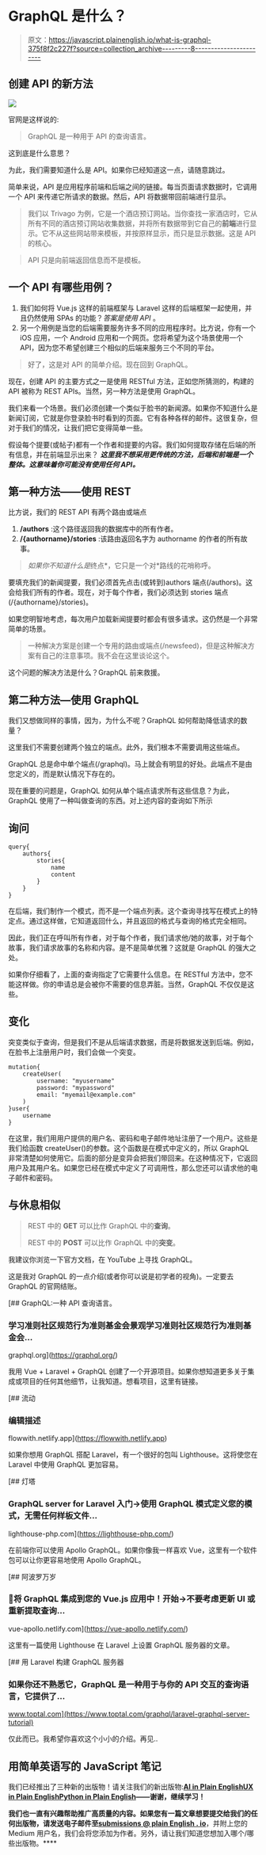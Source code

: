 # GraphQL 是什么？

> 原文：<https://javascript.plainenglish.io/what-is-graphql-375f8f2c227f?source=collection_archive---------8----------------------->

## 创建 API 的新方法

![](img/a2eb01857e6251801eb95ae58bc326e4.png)

官网是这样说的:

> GraphQL 是一种用于 API 的查询语言。

这到底是什么意思？

为此，我们需要知道什么是 API。如果你已经知道这一点，请随意跳过。

简单来说，API 是应用程序前端和后端之间的链接。每当页面请求数据时，它调用一个 API 来传递它所请求的数据。然后，API 将数据带回前端进行显示。

> 我们以 Trivago 为例，它是一个酒店预订网站。当你查找一家酒店时，它从所有不同的酒店预订网站收集数据，并将所有数据带到它自己的**前端**进行显示。它不从这些网站带来模板，并按原样显示，而只是显示数据。这是 API 的核心。

> API 只是向前端返回信息而不是模板。

## **一个 API 有哪些用例？**

1.  我们如何将 Vue.js 这样的前端框架与 Laravel 这样的后端框架一起使用，并且仍然使用 SPAs 的功能？*答案是使用 API* 。
2.  另一个用例是当您的后端需要服务许多不同的应用程序时。比方说，你有一个 iOS 应用，一个 Android 应用和一个网页。您将希望为这个场景使用一个 API，因为您不希望创建三个相似的后端来服务三个不同的平台。

> 好了，这是对 API 的简单介绍。现在回到 GraphQL。

现在，创建 API 的主要方式之一是使用 RESTful 方法，正如您所猜测的，构建的 API 被称为 REST APIs。当然，另一种方法是使用 GraphQL。

我们来看一个场景。我们必须创建一个类似于脸书的新闻源。如果你不知道什么是新闻订阅，它就是你登录脸书时看到的页面。它有各种各样的邮件。这很复杂，但对于我们的情况，让我们把它变得简单一些。

假设每个提要(或帖子)都有一个作者和提要的内容。我们如何提取存储在后端的所有信息，并在前端显示出来？ ***这里我不想采用更传统的方法，后端和前端是一个整体。这意味着你可能没有使用任何 API。***

## **第一种方法——使用 REST**

比方说，我们的 REST API 有两个路由或端点

1.  **/authors** :这个路径返回我的数据库中的所有作者。
2.  **/{authorname}/stories** :该路由返回名字为 authorname 的作者的所有故事。

> *如果你不知道什么是*终点*，它只是一个对*路线的花哨称呼。

要填充我们的新闻提要，我们必须首先点击(或转到)authors 端点(/authors)。这会给我们所有的作者。现在，对于每个作者，我们必须达到 stories 端点(/{authorname}/stories)。

如果您明智地考虑，每次用户加载新闻提要时都会有很多请求。这仍然是一个非常简单的场景。

> 一种解决方案是创建一个专用的路由或端点(/newsfeed)，但是这种解决方案有自己的注意事项。我不会在这里谈论这个。

这个问题的解决方法是什么？GraphQL 前来救援。

## 第二种方法—使用 GraphQL

我们又想做同样的事情，因为，为什么不呢？GraphQL 如何帮助降低请求的数量？

这里我们不需要创建两个独立的端点。此外，我们根本不需要调用这些端点。

GraphQL 总是命中单个端点(/graphql)。马上就会有明显的好处。此端点不是由您定义的，而是默认情况下存在的。

现在重要的问题是，GraphQL 如何从单个端点请求所有这些信息？为此，GraphQL 使用了一种叫做查询的东西。对上述内容的查询如下所示

## 询问

```
query{
    authors{
        stories{
            name 
            content
        }
    }
}
```

在后端，我们制作一个模式，而不是一个端点列表。这个查询寻找写在模式上的特定点。通过这样做，它知道返回什么，并且返回的格式与查询的格式完全相同。

因此，我们正在呼叫所有作者，对于每个作者，我们请求他/她的故事，对于每个故事，我们请求故事的名称和内容。是不是简单优雅？这就是 GraphQL 的强大之处。

如果你仔细看了，上面的查询指定了它需要什么信息。在 RESTful 方法中，您不能这样做。你的申请总是会被你不需要的信息弄脏。当然，GraphQL 不仅仅是这些。

## 变化

突变类似于查询，但是我们不是从后端请求数据，而是将数据发送到后端。例如，在脸书上注册用户时，我们会做一个突变。

```
mutation{
    createUser( 
        username: "myusername"
        password: "mypassword"
        email: "myemail@example.com"
    )
}user{
    username
}
```

在这里，我们用用户提供的用户名、密码和电子邮件地址注册了一个用户。这些是我们给函数 createUser()的参数。这个函数是在模式中定义的，所以 GraphQL 非常清楚如何使用它。后面的部分是变异会把我们带回来。在这种情况下，它返回用户及其用户名。如果您已经在模式中定义了可调用性，那么您还可以请求他的电子邮件和密码。

## 与休息相似

> REST 中的 **GET** 可以比作 GraphQL 中的**查询**。
> 
> REST 中的 **POST** 可以比作 GraphQL 中的**突变**。

我建议你浏览一下官方文档，在 YouTube 上寻找 GraphQL。

这是我对 GraphQL 的一点介绍(或者你可以说是初学者的视角)。一定要去 GraphQL 的官网结账。

[](https://graphql.org/) [## GraphQL:一种 API 查询语言。

### 学习准则社区规范行为准则基金会景观学习准则社区规范行为准则基金会…

graphql.org](https://graphql.org/) 

我用 Vue + Laravel + GraphQL 创建了一个开源项目。如果你想知道更多关于集成或项目的任何其他细节，让我知道。想看项目，这里有链接。

 [## 流动

### 编辑描述

flowwith.netlify.app](https://flowwith.netlify.app) 

如果你想用 GraphQL 搭配 Laravel，有一个很好的包叫 Lighthouse。这将使您在 Laravel 中使用 GraphQL 更加容易。

 [## 灯塔

### GraphQL server for Laravel 入门→使用 GraphQL 模式定义您的模式，无需任何样板文件…

lighthouse-php.com](https://lighthouse-php.com/) 

在前端你可以使用 Apollo GraphQL。如果你像我一样喜欢 Vue，这里有一个软件包可以让你更容易地使用 Apollo GraphQL。

[](https://vue-apollo.netlify.com/) [## 阿波罗万岁

### 🚀将 GraphQL 集成到您的 Vue.js 应用中！开始→不要考虑更新 UI 或重新提取查询…

vue-apollo.netlify.com](https://vue-apollo.netlify.com/) 

这里有一篇使用 Lighthouse 在 Laravel 上设置 GraphQL 服务器的文章。

[](https://www.toptal.com/graphql/laravel-graphql-server-tutorial) [## 用 Laravel 构建 GraphQL 服务器

### 如果你还不熟悉它，GraphQL 是一种用于与你的 API 交互的查询语言，它提供了…

www.toptal.com](https://www.toptal.com/graphql/laravel-graphql-server-tutorial) 

仅此而已。我希望你喜欢这个小小的介绍。再见..

## **用简单英语写的 JavaScript 笔记**

我们已经推出了三种新的出版物！请关注我们的新出版物:[**AI in Plain English**](https://medium.com/ai-in-plain-english)[**UX in Plain English**](https://medium.com/ux-in-plain-english)[**Python in Plain English**](https://medium.com/python-in-plain-english)**——谢谢，继续学习！**

**我们也一直有兴趣帮助推广高质量的内容。如果您有一篇文章想要提交给我们的任何出版物，请发送电子邮件至[**submissions @ plain English . io**](mailto:submissions@plainenglish.io)**，并附上您的 Medium 用户名，我们会将您添加为作者。另外，请让我们知道您想加入哪个/哪些出版物。****